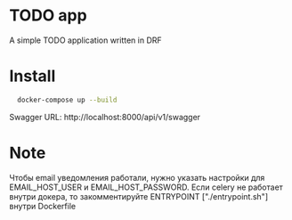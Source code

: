 # TODO app
A simple TODO application written in DRF

# Install

```bash
  docker-compose up --build
```

Swagger URL: http://localhost:8000/api/v1/swagger

# Note
Чтобы email уведомления работали, нужно указать настройки для EMAIL_HOST_USER и EMAIL_HOST_PASSWORD. Если celery не работает внутри докера, то закомментируйте ENTRYPOINT ["./entrypoint.sh"] внутри Dockerfile

